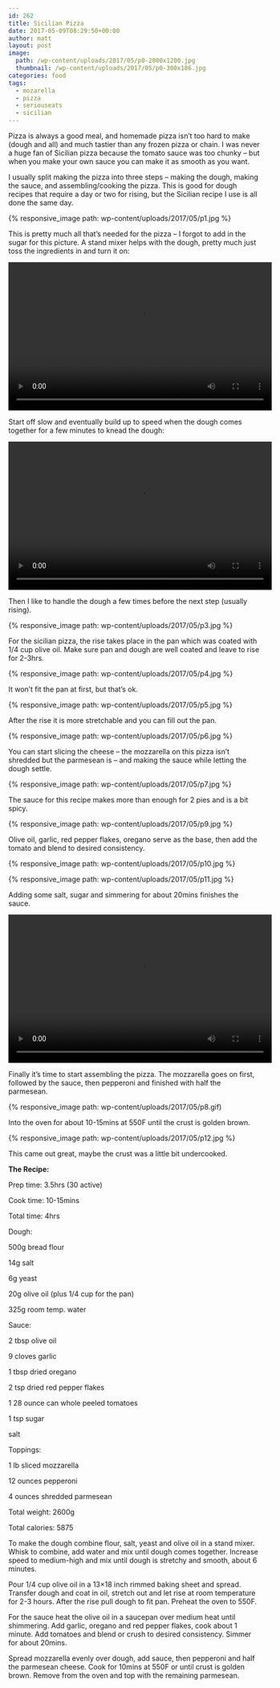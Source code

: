 ```yaml
---
id: 262
title: Sicilian Pizza
date: 2017-05-09T08:29:50+00:00
author: matt
layout: post
image: 
  path: /wp-content/uploads/2017/05/p0-2000x1200.jpg
  thumbnail: /wp-content/uploads/2017/05/p0-300x186.jpg
categories: food
tags:
  - mozarella
  - pizza
  - seriouseats
  - sicilian
---
```

Pizza is always a good meal, and homemade pizza isn&#8217;t too hard to make (dough and all) and much tastier than any frozen pizza or chain. I was never a huge fan of Sicilian pizza because the tomato sauce was too chunky &#8211; but when you make your own sauce you can make it as smooth as you want.<!--more-->

I usually split making the pizza into three steps &#8211; making the dough, making the sauce, and assembling/cooking the pizza. This is good for dough recipes that require a day or two for rising, but the Sicilian recipe I use is all done the same day.

{% responsive_image path: wp-content/uploads/2017/05/p1.jpg %}

This is pretty much all that&#8217;s needed for the pizza &#8211; I forgot to add in the sugar for this picture. A stand mixer helps with the dough, pretty much just toss the ingredients in and turn it on:

<div style="width: 525px;" class="wp-video">
  <!--]><!]--><video class="wp-video-shortcode" id="video-262-1" width="525" height="295" preload="metadata" controls="controls"><source type="video/mp4" src="{% responsive_image path: wp-content/uploads/2017/05/mixer1.mp4?_=1" />
  
  <a href="{% responsive_image path: wp-content/uploads/2017/05/mixer1.mp4">{% responsive_image path: wp-content/uploads/2017/05/mixer1.mp4</a></video>
</div>

Start off slow and eventually build up to speed when the dough comes together for a few minutes to knead the dough:

<div style="width: 525px;" class="wp-video">
  <video class="wp-video-shortcode" id="video-262-2" width="525" height="295" preload="metadata" controls="controls"><source type="video/mp4" src="{% responsive_image path: wp-content/uploads/2017/05/mixer2.mp4?_=2" /><a href="{% responsive_image path: wp-content/uploads/2017/05/mixer2.mp4">{% responsive_image path: wp-content/uploads/2017/05/mixer2.mp4</a></video>
</div>

Then I like to handle the dough a few times before the next step (usually rising).

{% responsive_image path: wp-content/uploads/2017/05/p3.jpg %}

For the sicilian pizza, the rise takes place in the pan which was coated with 1/4 cup olive oil. Make sure pan and dough are well coated and leave to rise for 2-3hrs.

{% responsive_image path: wp-content/uploads/2017/05/p4.jpg %}

It won&#8217;t fit the pan at first, but that&#8217;s ok.

{% responsive_image path: wp-content/uploads/2017/05/p5.jpg %}

After the rise it is more stretchable and you can fill out the pan.

{% responsive_image path: wp-content/uploads/2017/05/p6.jpg %}

You can start slicing the cheese &#8211; the mozzarella on this pizza isn&#8217;t shredded but the parmesean is &#8211; and making the sauce while letting the dough settle.

{% responsive_image path: wp-content/uploads/2017/05/p7.jpg %}

The sauce for this recipe makes more than enough for 2 pies and is a bit spicy.

{% responsive_image path: wp-content/uploads/2017/05/p9.jpg %}

Olive oil, garlic, red pepper flakes, oregano serve as the base, then add the tomato and blend to desired consistency.

{% responsive_image path: wp-content/uploads/2017/05/p10.jpg %}

{% responsive_image path: wp-content/uploads/2017/05/p11.jpg %}

Adding some salt, sugar and simmering for about 20mins finishes the sauce.

<div style="width: 525px;" class="wp-video">
  <video class="wp-video-shortcode" id="video-262-3" width="525" height="295" preload="metadata" controls="controls"><source type="video/mp4" src="{% responsive_image path: wp-content/uploads/2017/05/sauce.mp4?_=3" /><a href="{% responsive_image path: wp-content/uploads/2017/05/sauce.mp4">{% responsive_image path: wp-content/uploads/2017/05/sauce.mp4</a></video>
</div>

Finally it&#8217;s time to start assembling the pizza. The mozzarella goes on first, followed by the sauce, then pepperoni and finished with half the parmesean.

{% responsive_image path: wp-content/uploads/2017/05/p8.gif)

Into the oven for about 10-15mins at 550F until the crust is golden brown.

{% responsive_image path: wp-content/uploads/2017/05/p12.jpg %}

This came out great, maybe the crust was a little bit undercooked.

**The Recipe:**

Prep time: 3.5hrs (30 active)
  
Cook time: 10-15mins
  
Total time: 4hrs

Dough:
  
500g bread flour
  
14g salt
  
6g yeast
  
20g olive oil (plus 1/4 cup for the pan)
  
325g room temp. water

Sauce:
  
2 tbsp olive oil
  
9 cloves garlic
  
1 tbsp dried oregano
  
2 tsp dried red pepper flakes
  
1 28 ounce can whole peeled tomatoes
  
1 tsp sugar
  
salt

Toppings:
  
1 lb sliced mozzarella
  
12 ounces pepperoni
  
4 ounces shredded parmesean

Total weight: 2600g
  
Total calories: 5875

To make the dough combine flour, salt, yeast and olive oil in a stand mixer. Whisk to combine, add water and mix until dough comes together. Increase speed to medium-high and mix until dough is stretchy and smooth, about 6 minutes.

Pour 1/4 cup olive oil in a 13&#215;18 inch rimmed baking sheet and spread. Transfer dough and coat in oil, stretch out and let rise at room temperature for 2-3 hours. After the rise pull dough to fit pan. Preheat the oven to 550F.

For the sauce heat the olive oil in a saucepan over medium heat until shimmering. Add garlic, oregano and red pepper flakes, cook about 1 minute. Add tomatoes and blend or crush to desired consistency. Simmer for about 20mins.

Spread mozzarella evenly over dough, add sauce, then pepperoni and half the parmesean cheese. Cook for 10mins at 550F or until crust is golden brown. Remove from the oven and top with the remaining parmesean.

&nbsp;
